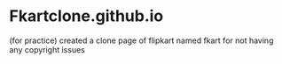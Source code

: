 # Fkartclone.github.io
(for practice) created a clone page of flipkart named fkart  for not having any copyright issues 
